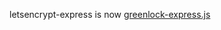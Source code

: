 letsencrypt-express is now [greenlock-express.js](https://git.coolaj86.com/coolaj86/greenlock-express.js)
